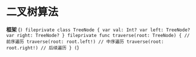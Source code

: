 #  二叉树算法
**框架**
(```)
fileprivate class TreeNode {
    var val: Int?
    var left: TreeNode?
    var right: TreeNode?
}
fileprivate func traverse(root: TreeNode) {
    // 前序遍历
    traverse(root: root.left!)
    // 中序遍历
    traverse(root: root.right!)
    // 后续遍历
}
(```)
